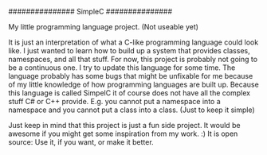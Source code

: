 ############### SimpleC ###############

My little programming language project. (Not useable yet)

It is just an interpretation of what a C-like programming language could look like.
I just wanted to learn how to build up a system that provides classes, namespaces, and all that stuff.
For now, this project is probably not going to be a continuous one. I try to update this language for some time.
The language probably has some bugs that might be unfixable for me because of my little knowledge of how 
programming languages are built up.
Because this language is called SimpelC it of course does not have all the complex stuff C# or C++ provide.
E.g. you cannot put a namespace into a namespace and you cannot put a class into a class. (Just to keep it simple)

Just keep in mind that this project is just a fun side project.
It would be awesome if you might get some inspiration from my work. :)
It is open source: Use it, if you want, or make it better.
